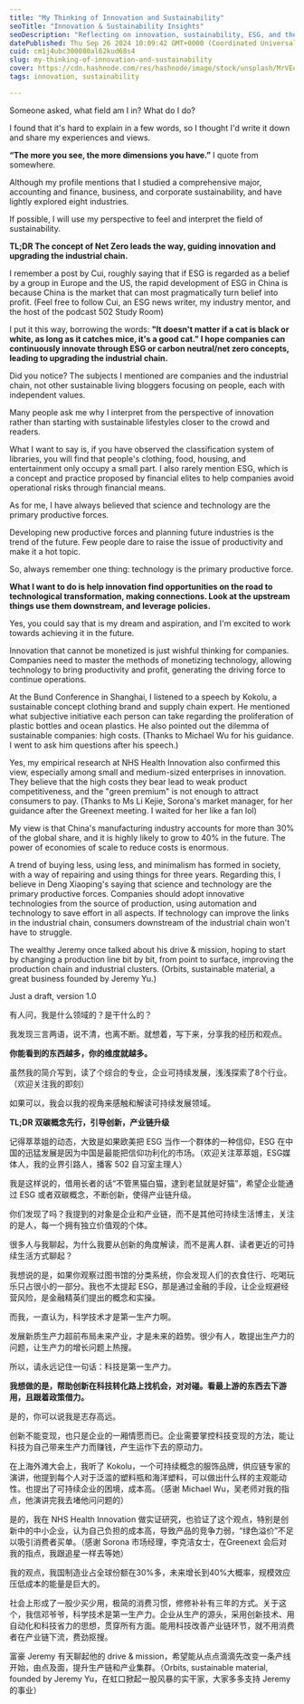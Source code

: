 ```yaml
---
title: "My Thinking of Innovation and Sustainability"
seoTitle: "Innovation & Sustainability Insights"
seoDescription: "Reflecting on innovation, sustainability, ESG, and the intersection of technology and business efficiency for industry growth"
datePublished: Thu Sep 26 2024 10:09:42 GMT+0000 (Coordinated Universal Time)
cuid: cm1j4ubc300080al62kud68s4
slug: my-thinking-of-innovation-and-sustainability
cover: https://cdn.hashnode.com/res/hashnode/image/stock/unsplash/MrVEedTZLwM/upload/4b36119c69b975e222a8abd552932b92.jpeg
tags: innovation, sustainability

---
```


Someone asked, what field am I in? What do I do?

I found that it's hard to explain in a few words, so I thought I'd write it down and share my experiences and views.

**“The more you see, the more dimensions you have.”** I quote from somewhere.

Although my profile mentions that I studied a comprehensive major, accounting and finance, business, and corporate sustainability, and have lightly explored eight industries.

If possible, I will use my perspective to feel and interpret the field of sustainability.

**TL;DR The concept of Net Zero leads the way, guiding innovation and upgrading the industrial chain.**

I remember a post by Cui, roughly saying that if ESG is regarded as a belief by a group in Europe and the US, the rapid development of ESG in China is because China is the market that can most pragmatically turn belief into profit. (Feel free to follow Cui, an ESG news writer, my industry mentor, and the host of the podcast 502 Study Room)

I put it this way, borrowing the words: **"It doesn't matter if a cat is black or white, as long as it catches mice, it's a good cat." I hope companies can continuously innovate through ESG or carbon neutral/net zero concepts, leading to upgrading the industrial chain.**

Did you notice? The subjects I mentioned are companies and the industrial chain, not other sustainable living bloggers focusing on people, each with independent values.

Many people ask me why I interpret from the perspective of innovation rather than starting with sustainable lifestyles closer to the crowd and readers.

What I want to say is, if you have observed the classification system of libraries, you will find that people's clothing, food, housing, and entertainment only occupy a small part. I also rarely mention ESG, which is a concept and practice proposed by financial elites to help companies avoid operational risks through financial means.

As for me, I have always believed that science and technology are the primary productive forces.

Developing new productive forces and planning future industries is the trend of the future. Few people dare to raise the issue of productivity and make it a hot topic.

So, always remember one thing: technology is the primary productive force.

**What I want to do is help innovation find opportunities on the road to technological transformation, making connections. Look at the upstream things use them downstream, and leverage policies.**

Yes, you could say that is my dream and aspiration, and I'm excited to work towards achieving it in the future.

Innovation that cannot be monetized is just wishful thinking for companies. Companies need to master the methods of monetizing technology, allowing technology to bring productivity and profit, generating the driving force to continue operations.

At the Bund Conference in Shanghai, I listened to a speech by Kokolu, a sustainable concept clothing brand and supply chain expert. He mentioned what subjective initiative each person can take regarding the proliferation of plastic bottles and ocean plastics. He also pointed out the dilemma of sustainable companies: high costs. (Thanks to Michael Wu for his guidance. I went to ask him questions after his speech.)

Yes, my empirical research at NHS Health Innovation also confirmed this view, especially among small and medium-sized enterprises in innovation. They believe that the high costs they bear lead to weak product competitiveness, and the "green premium" is not enough to attract consumers to pay. (Thanks to Ms Li Kejie, Sorona's market manager, for her guidance after the Greenext meeting. I waited for her like a fan lol)

My view is that China's manufacturing industry accounts for more than 30% of the global share, and it is highly likely to grow to 40% in the future. The power of economies of scale to reduce costs is enormous.

A trend of buying less, using less, and minimalism has formed in society, with a way of repairing and using things for three years. Regarding this, I believe in Deng Xiaoping's saying that science and technology are the primary productive forces. Companies should adopt innovative technologies from the source of production, using automation and technology to save effort in all aspects. If technology can improve the links in the industrial chain, consumers downstream of the industrial chain won't have to struggle.

The wealthy Jeremy once talked about his drive & mission, hoping to start by changing a production line bit by bit, from point to surface, improving the production chain and industrial clusters. (Orbits, sustainable material, a great business founded by Jeremy Yu.)

Just a draft, version 1.0

有人问，我是什么领域的？是干什么的？

我发现三言两语，说不清，也离不断。就想着，写下来，分享我的经历和观点。

**你能看到的东西越多，你的维度就越多。**

虽然我的简介写到，读了个综合的专业，企业可持续发展，浅浅探索了8个行业。（欢迎关注我的即刻）

如果可以，我会以我的视角来感触和解读可持续发展领域。

**TL;DR 双碳概念先行，引导创新，产业链升级**

记得萃萃姐的动态，大致是如果欧美把 ESG 当作一个群体的一种信仰，ESG 在中国的迅猛发展是因为中国是最能把信仰功利化的市场。（欢迎关注萃萃姐，ESG媒体人，我的业界引路人，播客 502 自习室主理人）

我是这样说的，借用长者的话“不管黑猫白猫，逮到老鼠就是好猫”，希望企业能通过 ESG 或者双碳概念，不断创新，使得产业链升级。

你们发现了吗？我提到的对象是企业和产业链，而不是其他可持续生活博主，关注的是人，每一个拥有独立价值观的个体。

很多人与我聊起，为什么我要从创新的角度解读，而不是离人群、读者更近的可持续生活方式聊起？

我想说的是，如果你观察过图书馆的分类系统，你会发现人们的衣食住行、吃喝玩乐只占很小的一部分。我也不太提起 ESG，那是通过金融的手段，让企业规避经营风险，是金融精英们提出的概念和实操。

而我，一直认为，科学技术才是第一生产力啊。

发展新质生产力超前布局未来产业，才是未来的趋势。很少有人，敢提出生产力的问题，让生产力的增长问题上热搜。

所以，请永远记住一句话：科技是第一生产力。

**我想做的是，帮助创新在科技转化路上找机会，对对碰。看最上游的东西去下游用，且跟着政策借力。**

是的，你可以说我是志存高远。

创新不能变现，也只是企业的一厢情愿而已。企业需要掌控科技变现的方法，能让科技为自己带来生产力而赚钱，产生运作下去的原动力。

在上海外滩大会上，我听了 Kokolu，一个可持续概念的服饰品牌，供应链专家的演讲，他提到每个人对于泛滥的塑料瓶和海洋塑料，可以做出什么样的主观能动性。也提出了可持续企业的困境，成本高。（感谢 Michael Wu，吴老师对我的指点，他演讲完我去堵他问问题的）

是的，我在 NHS Health Innovation 做实证研究，也验证了这个观点，特别是创新中的中小企业，认为自己负担的成本高，导致产品的竞争力弱，“绿色溢价”不足以吸引消费者买单。（感谢 Sorona 市场经理，李克洁女士，在Greenext 会后对我的指点，我跟追星一样去等她）

我的观点，我国制造业占全球份额在30%多，未来增长到40%大概率，规模效应压低成本的能量是巨大的。

社会上形成了一股少买少用，极简的消费习惯，修修补补有三年的方式。关于这个，我信邓爷爷，科学技术是第一生产力。企业从生产的源头，采用创新技术、用自动化和科技省力的思想，贯穿所有方面。能用科技改善产业链环节，就不用消费者在产业链下流，费劲抠搜。

富豪 Jeremy 有天聊起他的 drive & mission，希望能从点点滴滴先改变一条产线开始，由点及面，提升生产链和产业集群。（Orbits, sustainable material, founded by Jeremy Yu，在虹口掀起一股风暴的实干家，大家多多支持 Jeremy 的事业）
